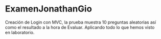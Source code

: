 ExamenJonathanGio
=================

Creación de Login con MVC, la prueba muestra 10 preguntas aleatorias así como el resultado a la hora de Evaluar.
Aplicando todo lo que hemos visto en laboratorio.
